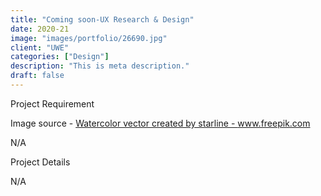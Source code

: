 ```yaml
---
title: "Coming soon-UX Research & Design"
date: 2020-21
image: "images/portfolio/26690.jpg"
client: "UWE"
categories: ["Design"]
description: "This is meta description."
draft: false
---
```


Project Requirement

Image source - <a href="https://www.freepik.com/vectors/watercolor">Watercolor vector created by starline - www.freepik.com</a>

N/A

Project Details

N/A
